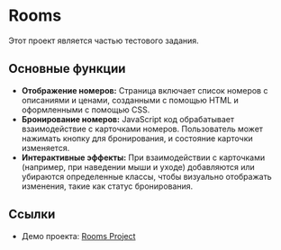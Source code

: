 # Rooms

Этот проект является частью тестового задания.

## Основные функции

- **Отображение номеров:** Страница включает список номеров с описаниями и ценами, созданными с помощью HTML и оформленными с помощью CSS.
- **Бронирование номеров:** JavaScript код обрабатывает взаимодействие с карточками номеров. Пользователь может нажимать кнопку для бронирования, и состояние карточки изменяется.
- **Интерактивные эффекты:** При взаимодействии с карточками (например, при наведении мыши и уходе) добавляются или убираются определенные классы, чтобы визуально отображать изменения, такие как статус бронирования.

## Ссылки

- Демо проекта: [Rooms Project](https://veronikakossareva.github.io/Rooms/)


